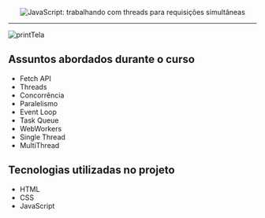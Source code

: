 <p align="center"> <img src="https://imgur.com/1mc1qX7.png" alt="JavaScript: trabalhando com threads para requisições simultâneas"> </p>

<hr>

![printTela](https://github.com/user-attachments/assets/130b683b-47b3-4006-870c-272ff0118c1f)


## Assuntos abordados durante o curso
* Fetch API
* Threads
* Concorrência
* Paralelismo
* Event Loop
* Task Queue
* WebWorkers
* Single Thread
* MultiThread

## Tecnologias utilizadas no projeto
* HTML
* CSS
* JavaScript
